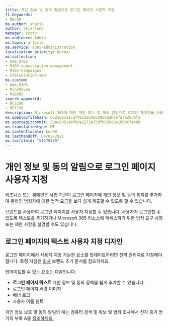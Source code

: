```yaml
---
title: 개인 정보 및 동의 알림으로 로그인 페이지 사용자 지정
f1.keywords:
- NOCSH
ms.author: sharik
author: skjerland
manager: scotv
ms.audience: Admin
ms.topic: article
ms.service: o365-administration
localization_priority: Normal
ms.collection:
- Adm_O365
- M365-subscription-management
- M365-Campaigns
- m365solution-smb
ms.custom:
- Adm_O365
- MiniMaven
- MSB365
search.appverid:
- BCS160
- MET150
description: Microsoft 365에 대한 개인 정보 및 동의 알림으로 로그인 페이지를 사용자 지정합니다.
ms.openlocfilehash: 652566ca1caf46cd224e5205da3bebfd7b25cefa
ms.sourcegitcommit: 53acc851abf68e2272e75df0856c0e16b0c7e48d
ms.translationtype: MT
ms.contentlocale: ko-KR
ms.lasthandoff: 04/02/2021
ms.locfileid: "51579809"
---
```

# <a name="customize-your-sign-in-page-with-a-privacy-and-consent-notice"></a>개인 정보 및 동의 알림으로 로그인 페이지 사용자 지정

비즈니스 또는 캠페인은 사법 기관이 로그인 페이지에 개인 정보 및 동의 통지를 추가하여 온라인 범죄자에 대한 법적 요금을 보다 쉽게 제출할 수 있도록 할 수 있습니다.

브랜드를 사용하여 로그인 페이지를 사용자 지정할 수 있습니다. 사용자가 로그인할 수 있도록 텍스트를 추가하거나 Microsoft 365 리소스에 액세스하기 위한 법적 요구 사항 또는 제한 사항을 설명할 수도 있습니다.

## <a name="design-customization-the-text-on-your-sign-in-page"></a>로그인 페이지의 텍스트 사용자 지정 디자인

로그인 페이지에서 사용자 지정 가능한 요소를 업데이트하려면 전역 관리자로 지정해야 합니다. 특정 지침은 [회사](/azure/active-directory/fundamentals/customize-branding) 브랜드 추가 문서를 참조하세요.

업데이트할 수 있는 요소는 다음입니다.

- **로그인 페이지 텍스트** 개인 정보 및 동의 정책을 쉽게 추가할 수 있습니다.
- 로그인 페이지 배경 이미지
- 배너 로고
- 사용자 이름 힌트

개인 정보 보호 및 동의 알림의 예는 컴퓨터 검색 및 확보 및 범죄 조사에서 전자 증거 얻기의 부록 A를 [참조하세요.](https://www.justice.gov/sites/default/files/criminal-ccips/legacy/2015/01/14/ssmanual2009.pdf)